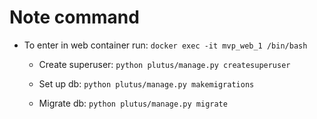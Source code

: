 # Note command

- To enter in web container run: `docker exec -it mvp_web_1 /bin/bash`

  - Create superuser: `python plutus/manage.py createsuperuser`

  - Set up db: `python plutus/manage.py makemigrations`

  - Migrate db: `python plutus/manage.py migrate`
